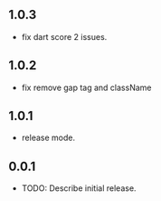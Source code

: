 ## 1.0.3
* fix dart score 2 issues.

## 1.0.2
* fix remove gap tag and className

## 1.0.1
* release mode.

## 0.0.1

* TODO: Describe initial release.

